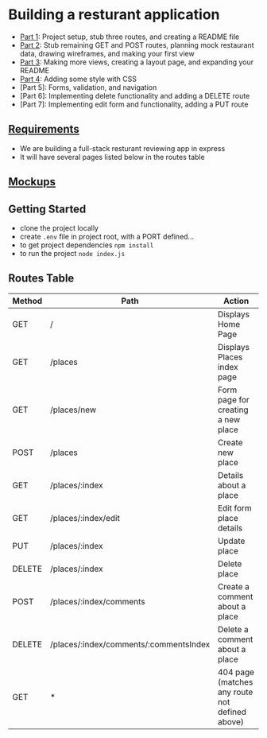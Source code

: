 # Building a resturant application
- [Part 1](https://digitalskills.instructure.com/courses/3318/pages/rest-rant-part1-6-dot-3-4?module_item_id=389206): Project setup, stub three routes, and creating a README file
- [Part 2](https://digitalskills.instructure.com/courses/3318/pages/activity-6-dot-4-3?module_item_id=388979): Stub remaining GET and POST routes, planning mock restaurant data, drawing wireframes, and making your first view
- [Part 3](https://digitalskills.instructure.com/courses/3318/modules/items/424451): Making more views, creating a layout page, and expanding your README
- [Part 4](https://digitalskills.instructure.com/courses/3318/modules/items/424445): Adding some style with CSS
- [Part 5]: Forms, validation, and navigation
- [Part 6]: Implementing delete functionality and adding a DELETE route
- [Part 7]: Implementing edit form and functionality, adding a PUT route

## [Requirements](docs/user-stories.md)
- We are building a full-stack resturant reviewing app in express
- It will have several pages listed below in the routes table

## [Mockups](docs/mockups.png)

## Getting Started
- clone the project locally
- create `.env` file in project root, with a PORT defined...
- to get project dependencies `npm install` 
- to run the project `node index.js` 

## Routes Table
|Method|Path|Action
|-----|-----|-------|
|GET  | /   |Displays Home Page |
|GET  | /places | Displays Places index page|
|GET  | /places/new | Form page for creating a new place|
|POST  | /places | Create new place|
|GET  | /places/:index | Details about a place|
|GET  | /places/:index/edit | Edit form place details|
|PUT  | /places/:index |  Update place|
|DELETE  | /places/:index | Delete place|
|POST  | /places/:index/comments | Create a comment about a place|
|DELETE  | /places/:index/comments/:commentsIndex | Delete a comment about a place|
|GET  | * | 404 page (matches any route not defined above)|
